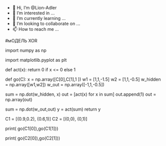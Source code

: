 - 👋 Hi, I’m @Lion-Adler
- 👀 I’m interested in ...
- 🌱 I’m currently learning ...
- 💞️ I’m looking to collaborate on ...
- 📫 How to reach me ...

<!---
Lion-Adler/Lion-Adler is a ✨ special ✨ repository because its `README.md` (this file) appears on your GitHub profile.
You can click the Preview link to take a look at your changes.
--->
#мОДЕЛЬ XOR

import numpy as np

import matplotlib.pyplot as plt

def act(x):
  return 0 if x <= 0 else 1

def go(C):
  x = np.array([C[0],C[1],1 ])
  w1 = [1,1,-1.5]
  w2 = [1,1,-0.5]
  w_hidden = np.array([w1,w2])
  w_out = np.array([-1,1,-0.5])

  sum = np.dot(w_hidden, x)
  out = [act(x) for x in sum]
  out.append(1)
  out = np.array(out)

  sum = np.dot(w_out,out)
  y = act(sum)
  return y

C1 = [(0.9,0.2), (0.6,1)]
C2 = [(0,0), (0,1)]


print( go(C1[0]),go(C1[1]))

print( go(C2[0]),go(C2[1]))
